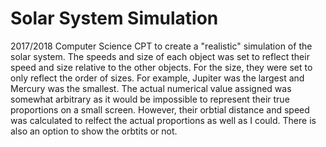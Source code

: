 # Solar System Simulation
2017/2018 Computer Science CPT to create a "realistic" simulation of the solar system. The speeds and size of each object was set to reflect their speed and size relative to the other objects. For the size, they were set to only reflect the order of sizes. For example, Jupiter was the largest and Mercury was the smallest. The actual numerical value assigned was somewhat arbitrary as it would be impossible to represent their true proportions on a small screen. However, their orbtial distance and speed was calculated to relfect the actual proportions as well as I could. There is also an option to show the orbtits or not.
